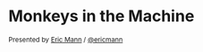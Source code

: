 
# Monkeys in the Machine

<p>
	<small>Presented by <a href="https://eamann.com">Eric Mann</a> / <a href="https://twitter.com/ericmann">@ericmann</a></small>
</p>